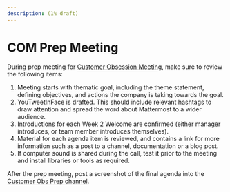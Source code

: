 ```yaml
---
description: (1% draft)
---
```


# COM Prep Meeting

During prep meeting for [Customer Obsession Meeting](https://handbook.mattermost.com/operations/operations/company-cadence#customer-obsession-meeting-aka-all-hands), make sure to review the following items:

1. Meeting starts with thematic goal, including the theme statement, defining objectives, and actions the company is taking towards the goal.
2. YouTweetInFace is drafted. This should include relevant hashtags to draw attention and spread the word about Mattermost to a wider audience.
3. Introductions for each Week 2 Welcome are confirmed \(either manager introduces, or team member introduces themselves\).
4. Material for each agenda item is reviewed, and contains a link for more information such as a post to a channel, documentation or a blog post.
5. If computer sound is shared during the call, test it prior to the meeting and install  libraries or tools as required.

After the prep meeting, post a screenshot of the final agenda into the [Customer Obs Prep channel](https://community.mattermost.com/private-core/channels/cust-obs-prep).





